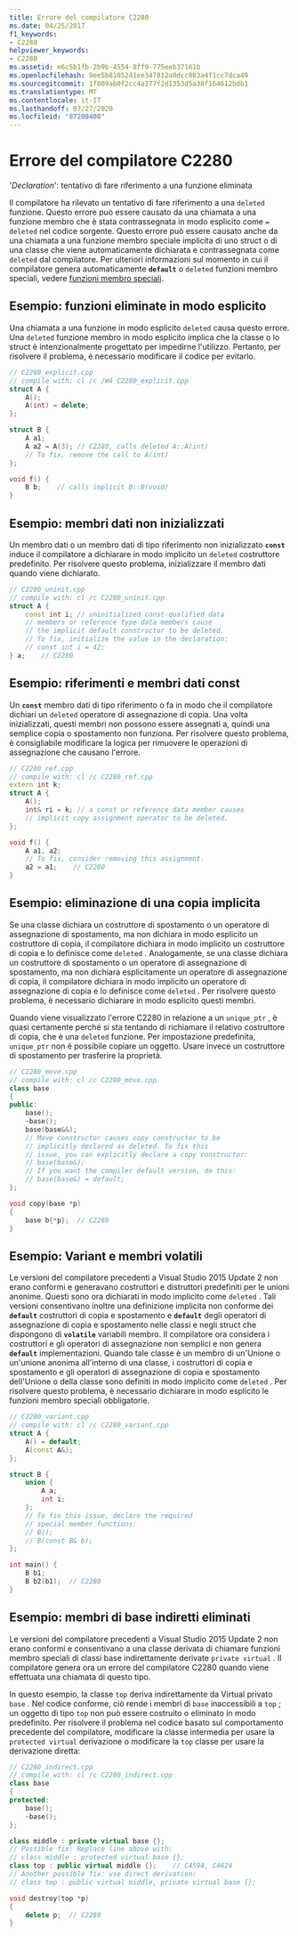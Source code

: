 ```yaml
---
title: Errore del compilatore C2280
ms.date: 04/25/2017
f1_keywords:
- C2280
helpviewer_keywords:
- C2280
ms.assetid: e6c5b1fb-2b9b-4554-8ff9-775eeb37161b
ms.openlocfilehash: 9ee5b8105241ee347812a0dcc083a4f1cc7dca49
ms.sourcegitcommit: 1f009ab0f2cc4a177f2d1353d5a38f164612bdb1
ms.translationtype: MT
ms.contentlocale: it-IT
ms.lasthandoff: 07/27/2020
ms.locfileid: "87208408"
---
```

# <a name="compiler-error-c2280"></a>Errore del compilatore C2280

'*Declaration*': tentativo di fare riferimento a una funzione eliminata

Il compilatore ha rilevato un tentativo di fare riferimento a una `deleted` funzione. Questo errore può essere causato da una chiamata a una funzione membro che è stata contrassegnata in modo esplicito come `= deleted` nel codice sorgente. Questo errore può essere causato anche da una chiamata a una funzione membro speciale implicita di uno struct o di una classe che viene automaticamente dichiarata e contrassegnata come `deleted` dal compilatore. Per ulteriori informazioni sul momento in cui il compilatore genera automaticamente **`default`** o `deleted` funzioni membro speciali, vedere [funzioni membro speciali](../../cpp/special-member-functions.md).

## <a name="example-explicitly-deleted-functions"></a>Esempio: funzioni eliminate in modo esplicito

Una chiamata a una funzione in modo esplicito `deleted` causa questo errore. Una `deleted` funzione membro in modo esplicito implica che la classe o lo struct è intenzionalmente progettato per impedirne l'utilizzo. Pertanto, per risolvere il problema, è necessario modificare il codice per evitarlo.

```cpp
// C2280_explicit.cpp
// compile with: cl /c /W4 C2280_explicit.cpp
struct A {
    A();
    A(int) = delete;
};

struct B {
    A a1;
    A a2 = A(3); // C2280, calls deleted A::A(int)
    // To fix, remove the call to A(int)
};

void f() {
    B b;    // calls implicit B::B(void)
}
```

## <a name="example-uninitialized-data-members"></a>Esempio: membri dati non inizializzati

Un membro dati o un membro dati di tipo riferimento non inizializzato **`const`** induce il compilatore a dichiarare in modo implicito un `deleted` costruttore predefinito. Per risolvere questo problema, inizializzare il membro dati quando viene dichiarato.

```cpp
// C2280_uninit.cpp
// compile with: cl /c C2280_uninit.cpp
struct A {
    const int i; // uninitialized const-qualified data
    // members or reference type data members cause
    // the implicit default constructor to be deleted.
    // To fix, initialize the value in the declaration:
    // const int i = 42;
} a;    // C2280
```

## <a name="example-reference-and-const-data-members"></a>Esempio: riferimenti e membri dati const

Un **`const`** membro dati di tipo riferimento o fa in modo che il compilatore dichiari un `deleted` operatore di assegnazione di copia. Una volta inizializzati, questi membri non possono essere assegnati a, quindi una semplice copia o spostamento non funziona. Per risolvere questo problema, è consigliabile modificare la logica per rimuovere le operazioni di assegnazione che causano l'errore.

```cpp
// C2280_ref.cpp
// compile with: cl /c C2280_ref.cpp
extern int k;
struct A {
    A();
    int& ri = k; // a const or reference data member causes
    // implicit copy assignment operator to be deleted.
};

void f() {
    A a1, a2;
    // To fix, consider removing this assignment.
    a2 = a1;    // C2280
}
```

## <a name="example-movable-deletes-implicit-copy"></a>Esempio: eliminazione di una copia implicita

Se una classe dichiara un costruttore di spostamento o un operatore di assegnazione di spostamento, ma non dichiara in modo esplicito un costruttore di copia, il compilatore dichiara in modo implicito un costruttore di copia e lo definisce come `deleted` . Analogamente, se una classe dichiara un costruttore di spostamento o un operatore di assegnazione di spostamento, ma non dichiara esplicitamente un operatore di assegnazione di copia, il compilatore dichiara in modo implicito un operatore di assegnazione di copia e lo definisce come `deleted` . Per risolvere questo problema, è necessario dichiarare in modo esplicito questi membri.

Quando viene visualizzato l'errore C2280 in relazione a un `unique_ptr` , è quasi certamente perché si sta tentando di richiamare il relativo costruttore di copia, che è una `deleted` funzione. Per impostazione predefinita, `unique_ptr` non è possibile copiare un oggetto. Usare invece un costruttore di spostamento per trasferire la proprietà.

```cpp
// C2280_move.cpp
// compile with: cl /c C2280_move.cpp
class base
{
public:
    base();
    ~base();
    base(base&&);
    // Move constructor causes copy constructor to be
    // implicitly declared as deleted. To fix this
    // issue, you can explicitly declare a copy constructor:
    // base(base&);
    // If you want the compiler default version, do this:
    // base(base&) = default;
};

void copy(base *p)
{
    base b{*p};  // C2280
}
```

## <a name="example-variant-and-volatile-members"></a>Esempio: Variant e membri volatili

Le versioni del compilatore precedenti a Visual Studio 2015 Update 2 non erano conformi e generavano costruttori e distruttori predefiniti per le unioni anonime. Questi sono ora dichiarati in modo implicito come `deleted` . Tali versioni consentivano inoltre una definizione implicita non conforme dei **`default`** costruttori di copia e spostamento e **`default`** degli operatori di assegnazione di copia e spostamento nelle classi e negli struct che dispongono di **`volatile`** variabili membro. Il compilatore ora considera i costruttori e gli operatori di assegnazione non semplici e non genera **`default`** implementazioni. Quando tale classe è un membro di un'Unione o un'unione anonima all'interno di una classe, i costruttori di copia e spostamento e gli operatori di assegnazione di copia e spostamento dell'Unione o della classe sono definiti in modo implicito come `deleted` . Per risolvere questo problema, è necessario dichiarare in modo esplicito le funzioni membro speciali obbligatorie.

```cpp
// C2280_variant.cpp
// compile with: cl /c C2280_variant.cpp
struct A {
    A() = default;
    A(const A&);
};

struct B {
    union {
        A a;
        int i;
    };
    // To fix this issue, declare the required
    // special member functions:
    // B();
    // B(const B& b);
};

int main() {
    B b1;
    B b2(b1);  // C2280
}
```

## <a name="example-indirect-base-members-deleted"></a>Esempio: membri di base indiretti eliminati

Le versioni del compilatore precedenti a Visual Studio 2015 Update 2 non erano conformi e consentivano a una classe derivata di chiamare funzioni membro speciali di classi base indirettamente derivate `private virtual` . Il compilatore genera ora un errore del compilatore C2280 quando viene effettuata una chiamata di questo tipo.

In questo esempio, la classe `top` deriva indirettamente da Virtual privato `base` . Nel codice conforme, ciò rende i membri di `base` inaccessibili a `top` ; un oggetto di tipo `top` non può essere costruito o eliminato in modo predefinito. Per risolvere il problema nel codice basato sul comportamento precedente del compilatore, modificare la classe intermedia per usare la `protected virtual` derivazione o modificare la `top` classe per usare la derivazione diretta:

```cpp
// C2280_indirect.cpp
// compile with: cl /c C2280_indirect.cpp
class base
{
protected:
    base();
    ~base();
};

class middle : private virtual base {};
// Possible fix: Replace line above with:
// class middle : protected virtual base {};
class top : public virtual middle {};    // C4594, C4624
// Another possible fix: use direct derivation:
// class top : public virtual middle, private virtual base {};

void destroy(top *p)
{
    delete p;  // C2280
}
```
